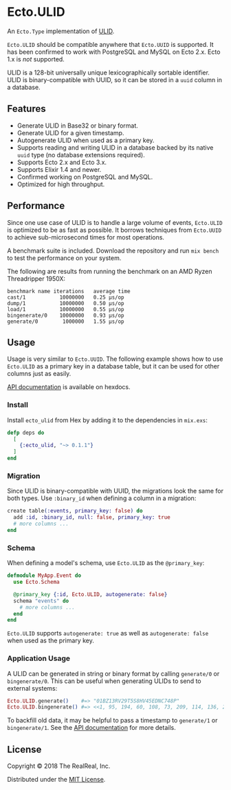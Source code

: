 # Ecto.ULID

An `Ecto.Type` implementation of [ULID](https://github.com/ulid/spec).

`Ecto.ULID` should be compatible anywhere that `Ecto.UUID` is supported.
It has been confirmed to work with PostgreSQL and MySQL on Ecto 2.x.
Ecto 1.x is *not* supported.

ULID is a 128-bit universally unique lexicographically sortable identifier. ULID is
binary-compatible with UUID, so it can be stored in a `uuid` column in a database.

## Features

* Generate ULID in Base32 or binary format.
* Generate ULID for a given timestamp.
* Autogenerate ULID when used as a primary key.
* Supports reading and writing ULID in a database backed by its native `uuid` type (no database
  extensions required).
* Supports Ecto 2.x and Ecto 3.x.
* Supports Elixir 1.4 and newer.
* Confirmed working on PostgreSQL and MySQL.
* Optimized for high throughput.

## Performance

Since one use case of ULID is to handle a large volume of events, `Ecto.ULID` is optimized to be as
fast as possible. It borrows techniques from `Ecto.UUID` to achieve sub-microsecond times for most
operations.

A benchmark suite is included. Download the repository and run `mix bench` to test the performance
on your system.

The following are results from running the benchmark on an AMD Ryzen Threadripper 1950X:

```
benchmark name iterations   average time
cast/1           10000000   0.25 µs/op
dump/1           10000000   0.50 µs/op
load/1           10000000   0.55 µs/op
bingenerate/0    10000000   0.93 µs/op
generate/0        1000000   1.55 µs/op
```

## Usage

Usage is very similar to `Ecto.UUID`. The following example shows how to use `Ecto.ULID` as a
primary key in a database table, but it can be used for other columns just as easily.

[API documentation](https://hexdocs.pm/ecto_ulid) is available on hexdocs.

### Install

Install `ecto_ulid` from Hex by adding it to the dependencies in `mix.exs`:

```elixir
defp deps do
  [
    {:ecto_ulid, "~> 0.1.1"}
  ]
end
```

### Migration

Since ULID is binary-compatible with UUID, the migrations look the same for both types. Use
`:binary_id` when defining a column in a migration:

```elixir
create table(:events, primary_key: false) do
  add :id, :binary_id, null: false, primary_key: true
  # more columns ...
end
```

### Schema

When defining a model's schema, use `Ecto.ULID` as the `@primary_key`:

```elixir
defmodule MyApp.Event do
  use Ecto.Schema

  @primary_key {:id, Ecto.ULID, autogenerate: false}
  schema "events" do
    # more columns ...
  end
end
```

`Ecto.ULID` supports `autogenerate: true` as well as `autogenerate: false` when used as the primary
key.

### Application Usage

A ULID can be generated in string or binary format by calling `generate/0` or `bingenerate/0`. This
can be useful when generating ULIDs to send to external systems:

```elixir
Ecto.ULID.generate()    #=> "01BZ13RV29T5S8HV45EDNC748P"
Ecto.ULID.bingenerate() #=> <<1, 95, 194, 60, 108, 73, 209, 114, 136, 236, 133, 115, 106, 195, 145, 22>>
```

To backfill old data, it may be helpful to pass a timestamp to `generate/1` or `bingenerate/1`. See
the [API documentation](https://hexdocs.pm/ecto_ulid) for more details.

## License

Copyright © 2018 The RealReal, Inc.

Distributed under the [MIT License](./LICENSE).
